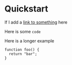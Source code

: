 # Quickstart

If I add a [link to something](https://gogle.com) here

Here is some `code`

Here is a longer example


```
function foo() {
  return "bar";
}
```